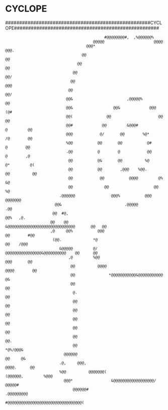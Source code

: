 # CYCLOPE
####################################################CYCLOPE####################################################

                                                #@@@@@@@@#,  ,%@@@@@@%                                                  
                                           @@@@@                      @@@@                                              
                                        @@@*                              @@@.                                          
                                      @@                                     @@                                         
                                    @@                                         @@                                       
                                  @@                                            @@/                                     
                                 @@                                              @@@                                    
                                @@                                                @@/                                   
                               @@&                        ,@@@@@%                  @@                                   
                               @@&                  @@&             @@@            (@#                                  
                               @@(               @@                     @@          @@                                  
                               @@#             @@         &@@@#           @         @@                                  
                               @@@            @/       @@        %@*      /@        @@                                  
                               %@@           @@       @@           @#      @        @@                                  
                               .@@           @        @            @@      @        ,@                                  
                                @@           @&       @@          %@      @*         @(                                 
                                @@           @@        ,@@@    %@@.      @@          @@                                 
                                @@            @@           @@@@         @%           &@                                 
                                @@              @@                    @@             %@                                 
                            .@@@@@@                @@@%           @@@                @@@@@@@                            
                          @@&                            .@@@@@                            .@@                          
                         @@  #@,                                                      @@%   ,@.                         
                        @@    @@                 &@@@@@@@@@@@@@@@@@@@@@@@@@@@@@@       @@   @@                          
                        ,@     @@%           @@@                                @@        #@@                           
                         (@@.              *@                                    @@    /@@@                              
                            &@@@@@         @/    @@@@@@@@@@@@@@@@&@@@@@@@@@@    @@      @@                               
                                ,@         %@@                                @@@       @@                               
                                 @@          @@@@                         @@@@        @@                               
                                 @@               *@@@@@@@@@@@&@@@@@@@@@@@              @&                              
                                 @@                                                     @@                              
                                  @.                                                    @@                              
                                  @@                                                    @@                              
                                  @@                                                    @@                              
                                  @@                                                    @@                              
                                  @@                                                    @@                              
                                  @@                                                    @@.                             
                                  @@                                                    *@%/@@@&                        
                              @@@@@@                                                    @@     @&                       
                            .@,     @@@,                                           @@@@.      @@                        
                            %@@          @@@@@@@(                         (@@@@@@,         %@@@                         
                              @@@*                 &@@@@@@@@@@@@@@@@@@/               @@@@@#                            
                                  @@@@@@#                                   .@@@@@@@@@                                  
                                          #@@@@@@@@@@@@@@@@@@@@@@@@@@@@@@@@@(                                           
